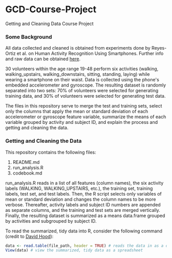 # GCD-Course-Project
Getting and Cleaning Data Course Project

### Some Background
All data collected and cleaned is obtained from experiments done by Reyes-Ortiz et al. on Human Activity Recognition Using Smartphones. Further info and raw data can be obtained [here](http://archive.ics.uci.edu/ml/datasets/Human+Activity+Recognition+Using+Smartphones).

30 volunteers within the age range 19-48 perform six activities (walking, walking_upstairs, walking_downstairs, sitting, standing, laying) while wearing a smartphone on their waist. Data is collected using the phone's embedded accelerometer and gyroscope. The resulting dataset is randomly separated into two sets: 70% of volunteers were selected for generating training data, and 30% of volunteers were selected for generating test data.

The files in this repository serve to merge the test and training sets, select only the columns that apply the mean or standard deviation of each accelerometer or gyroscope feature variable, summarize the means of each variable grouped by activity and subject ID, and explain the process and getting and cleaning the data.

### Getting and Cleaning the Data
This repository contains the following files:
1. README.md
2. run_analysis.R
3. codebook.md

run_analysis.R reads in a list of all features (column names), the six activity labels (WALKING, WALKING_UPSTAIRS, etc.), the training set, training labels, test set, and test labels. Then, the R script selects only variables of mean or standard deviation and changes the column names to be more verbose. Thereafter, activity labels and subject ID numbers are appended as separate columns, and the training and test sets are merged vertically. Finally, the resulting dataset is summarized as a means data.frame grouped by activities and subgrouped by subject ID.

To read the summarized, tidy data into R, consider the following command (credit to [David Hood](https://thoughtfulbloke.wordpress.com/2015/09/09/getting-and-cleaning-the-assignment/)):

```R
data <- read.table(file_path, header = TRUE) # reads the data in as a data.frame
View(data) # view the summarized, tidy data as a spreadsheet
```

